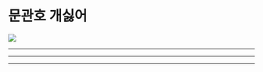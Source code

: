 # 문관호 개싫어
![](http://pds.joins.com/news/component/htmlphoto_mmdata/201603/04/htm_20160304142233678414.JPG)
***
---
---
